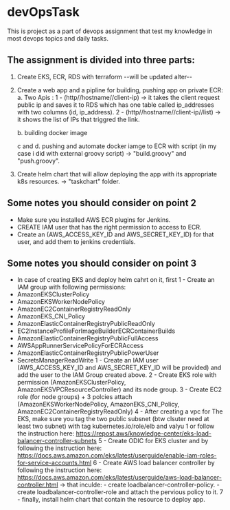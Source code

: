 # devOpsTask
This is project as a part of devops assignment that test my knowledge in most devops topics and daily tasks.

The assignment is divided into three parts:
-------------------------------------------

1) Create EKS, ECR, RDS with terraform
      --will be updated alter--

2) Create a web app and a pipline for building, pushing app on private ECR:
	a. Two Apis :
  		 1 - (http//hostname//client-ip) 
  		      -> it takes the client request public ip and saves it to RDS which has one table called ip_addresses with two columns (id, ip_address).
 		  2 - (http//hostname//client-ip//list)
   			-> it shows the list of IPs that triggred the link.

	b. building docker image 

	c and d. pushing and automate docker iamge to ECR with script (in my case i did with external groovy script) 
		-> "build.groovy" and "push.groovy".
	
3) Create helm chart that will allow deploying the app with its appropriate k8s resources.
		-> "taskchart" folder.




Some notes you should consider on  point 2
--------------------------------------------
- Make sure you installed AWS ECR plugins for Jenkins.
- CREATE IAM user that has the right permission to access to ECR.
- Create an (AWS_ACCESS_KEY_ID and AWS_SECRET_KEY_ID) for that user, and add them to jenkins credentials.




Some notes you should consider on point 3
--------------------------------------------
- In case of creating EKS and deploy helm cahrt on it, first
1 - Create an IAM group with following permissions:
- AmazonEKSClusterPolicy
- AmazonEKSWorkerNodePolicy
- AmazonEC2ContainerRegistryReadOnly
- AmazonEKS_CNI_Policy
- AmazonElasticContainerRegistryPublicReadOnly
- EC2InstanceProfileForImageBuilderECRContainerBuilds
- AmazonElasticContainerRegistryPublicFullAccess
- AWSAppRunnerServicePolicyForECRAccess
- AmazonElasticContainerRegistryPublicPowerUser
- SecretsManagerReadWrite
	1 - Create an IAM user (AWS_ACCESS_KEY_ID and AWS_SECRET_KEY_ID will be provided) and add the user to the IAM Group created above. 
	2 - Create EKS role with permission (AmazonEKSClusterPolicy, AmazonEKSVPCResourceController) and its node group.
	3 - Create EC2 role (for node groups) + 3 polcies attach (AmazonEKSWorkerNodePolicy, AmazonEKS_CNI_Policy, AmazonEC2ContainerRegistryReadOnly)
	4 - After creating a vpc for The EKS, make sure you tag the two public subsnet (btw clsuter need at least two subnet) with tag kubernetes.io/role/elb and valyu 1 or follow the instruction here: https://repost.aws/knowledge-center/eks-load-balancer-controller-subnets
	5 - Create ODIC for EKS cluster and by following the instruction here: https://docs.aws.amazon.com/eks/latest/userguide/enable-iam-roles-for-service-accounts.html
	6 - Create AWS load balancer controller by following the instruction here: https://docs.aws.amazon.com/eks/latest/userguide/aws-load-balancer-controller.html
		-> that inculde:
			- create loadbalancer-controller-policy.
			- create loadbalancer-controller-role and attach the pervious policy to it.
	7 - finally, install helm chart that contain the resource to deploy app.
		
